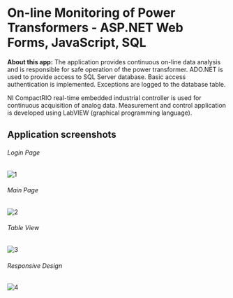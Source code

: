 # On-line Monitoring of Power Transformers - ASP.NET Web Forms, JavaScript, SQL 

**About this app:** The application provides continuous on-line data analysis and is responsible for safe operation of the power transformer. ADO.NET is used to provide access to SQL Server database. Basic access authentication is implemented. Exceptions are logged to the database table.

NI CompactRIO real-time embedded industrial controller is used for continuous acquisition of analog data.  Measurement and control application is developed using LabVIEW (graphical programming language). 

## Application screenshots

###### Login Page
![1](https://github.com/BB9086/MonitoringOfPowerTransformersV1/assets/118169200/82dbcc83-e96e-446d-8d86-4d8bfc3d3e6f)

###### Main Page

![2](https://github.com/BB9086/MonitoringOfPowerTransformersV1/assets/118169200/b09977c3-a6cd-4496-8b3e-fc5fa3afcac0)

###### Table View

![3](https://github.com/BB9086/MonitoringOfPowerTransformersV1/assets/118169200/2c9c98cd-2b96-4919-befd-1124d15f6749)

###### Responsive Design

![4](https://github.com/BB9086/MonitoringOfPowerTransformersV1/assets/118169200/33a5d06b-dab3-4bf7-b57f-dd0194ef0457)
